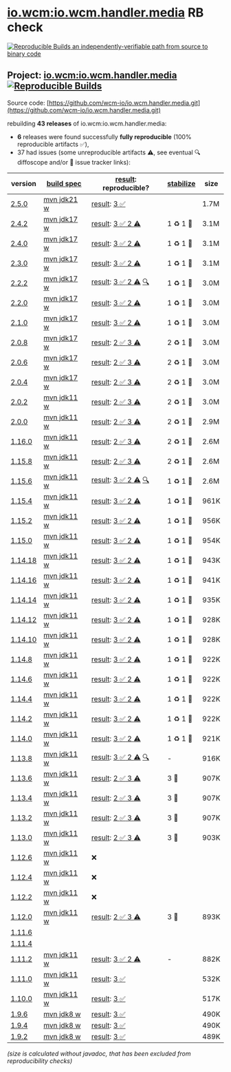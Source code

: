 [io.wcm:io.wcm.handler.media](https://central.sonatype.com/artifact/io.wcm/io.wcm.handler.media/versions) RB check
=======

[![Reproducible Builds](https://reproducible-builds.org/images/logos/rb.svg) an independently-verifiable path from source to binary code](https://reproducible-builds.org/)

## Project: [io.wcm:io.wcm.handler.media](https://central.sonatype.com/artifact/io.wcm/io.wcm.handler.media/versions) [![Reproducible Builds](https://img.shields.io/endpoint?url=https://raw.githubusercontent.com/jvm-repo-rebuild/reproducible-central/master/content/io/wcm/io.wcm.handler/media/badge.json)](https://github.com/jvm-repo-rebuild/reproducible-central/blob/master/content/io/wcm/io.wcm.handler/media/README.md)

Source code: [https://github.com/wcm-io/io.wcm.handler.media.git](https://github.com/wcm-io/io.wcm.handler.media.git)

rebuilding **43 releases** of io.wcm:io.wcm.handler.media:
- **6** releases were found successfully **fully reproducible** (100% reproducible artifacts :white_check_mark:),
- 37 had issues (some unreproducible artifacts :warning:, see eventual :mag: diffoscope and/or :memo: issue tracker links):

| version | [build spec](/BUILDSPEC.md) | [result](https://reproducible-builds.org/docs/jvm/): reproducible? | [stabilize](https://github.com/google/oss-rebuild/blob/main/cmd/stabilize/README.md) | size |
| -- | --------- | ------ | ------ | -- |
| [2.5.0](https://central.sonatype.com/artifact/io.wcm/io.wcm.handler.media/2.5.0/pom) | [mvn jdk21 w](wcm-media-2.5.0.buildspec) | [result](io.wcm.handler.media-2.5.0.buildinfo): [3 :white_check_mark: ](io.wcm.handler.media-2.5.0.buildcompare) | | 1.7M |
| [2.4.2](https://central.sonatype.com/artifact/io.wcm/io.wcm.handler.media/2.4.2/pom) | [mvn jdk17 w](wcm-media-2.4.2.buildspec) | [result](io.wcm.handler.media-2.4.2.buildinfo): [3 :white_check_mark:  2 :warning:](io.wcm.handler.media-2.4.2.buildcompare) | 1 :recycle: 1 :rotating_light: | 3.1M |
| [2.4.0](https://central.sonatype.com/artifact/io.wcm/io.wcm.handler.media/2.4.0/pom) | [mvn jdk17 w](wcm-media-2.4.0.buildspec) | [result](io.wcm.handler.media-2.4.0.buildinfo): [3 :white_check_mark:  2 :warning:](io.wcm.handler.media-2.4.0.buildcompare) | 1 :recycle: 1 :rotating_light: | 3.1M |
| [2.3.0](https://central.sonatype.com/artifact/io.wcm/io.wcm.handler.media/2.3.0/pom) | [mvn jdk17 w](wcm-media-2.3.0.buildspec) | [result](io.wcm.handler.media-2.3.0.buildinfo): [3 :white_check_mark:  2 :warning:](io.wcm.handler.media-2.3.0.buildcompare) | 1 :recycle: 1 :rotating_light: | 3.1M |
| [2.2.2](https://central.sonatype.com/artifact/io.wcm/io.wcm.handler.media/2.2.2/pom) | [mvn jdk17 w](wcm-media-2.2.2.buildspec) | [result](io.wcm.handler.media-2.2.2.buildinfo): [3 :white_check_mark:  2 :warning:](io.wcm.handler.media-2.2.2.buildcompare) [:mag:](io.wcm.handler.media-2.2.2.diffoscope) | 1 :recycle: 1 :rotating_light: | 3.0M |
| [2.2.0](https://central.sonatype.com/artifact/io.wcm/io.wcm.handler.media/2.2.0/pom) | [mvn jdk17 w](wcm-media-2.2.0.buildspec) | [result](io.wcm.handler.media-2.2.0.buildinfo): [3 :white_check_mark:  2 :warning:](io.wcm.handler.media-2.2.0.buildcompare) | 1 :recycle: 1 :rotating_light: | 3.0M |
| [2.1.0](https://central.sonatype.com/artifact/io.wcm/io.wcm.handler.media/2.1.0/pom) | [mvn jdk17 w](wcm-media-2.1.0.buildspec) | [result](io.wcm.handler.media-2.1.0.buildinfo): [3 :white_check_mark:  2 :warning:](io.wcm.handler.media-2.1.0.buildcompare) | 1 :recycle: 1 :rotating_light: | 3.0M |
| [2.0.8](https://central.sonatype.com/artifact/io.wcm/io.wcm.handler.media/2.0.8/pom) | [mvn jdk17 w](wcm-media-2.0.8.buildspec) | [result](io.wcm.handler.media-2.0.8.buildinfo): [2 :white_check_mark:  3 :warning:](io.wcm.handler.media-2.0.8.buildcompare) | 2 :recycle: 1 :rotating_light: | 3.0M |
| [2.0.6](https://central.sonatype.com/artifact/io.wcm/io.wcm.handler.media/2.0.6/pom) | [mvn jdk17 w](wcm-media-2.0.6.buildspec) | [result](io.wcm.handler.media-2.0.6.buildinfo): [2 :white_check_mark:  3 :warning:](io.wcm.handler.media-2.0.6.buildcompare) | 2 :recycle: 1 :rotating_light: | 3.0M |
| [2.0.4](https://central.sonatype.com/artifact/io.wcm/io.wcm.handler.media/2.0.4/pom) | [mvn jdk17 w](wcm-media-2.0.4.buildspec) | [result](io.wcm.handler.media-2.0.4.buildinfo): [2 :white_check_mark:  3 :warning:](io.wcm.handler.media-2.0.4.buildcompare) | 2 :recycle: 1 :rotating_light: | 3.0M |
| [2.0.2](https://central.sonatype.com/artifact/io.wcm/io.wcm.handler.media/2.0.2/pom) | [mvn jdk11 w](wcm-media-2.0.2.buildspec) | [result](io.wcm.handler.media-2.0.2.buildinfo): [2 :white_check_mark:  3 :warning:](io.wcm.handler.media-2.0.2.buildcompare) | 2 :recycle: 1 :rotating_light: | 3.0M |
| [2.0.0](https://central.sonatype.com/artifact/io.wcm/io.wcm.handler.media/2.0.0/pom) | [mvn jdk11 w](wcm-media-2.0.0.buildspec) | [result](io.wcm.handler.media-2.0.0.buildinfo): [2 :white_check_mark:  3 :warning:](io.wcm.handler.media-2.0.0.buildcompare) | 2 :recycle: 1 :rotating_light: | 2.9M |
| [1.16.0](https://central.sonatype.com/artifact/io.wcm/io.wcm.handler.media/1.16.0/pom) | [mvn jdk11 w](wcm-media-1.16.0.buildspec) | [result](io.wcm.handler.media-1.16.0.buildinfo): [2 :white_check_mark:  3 :warning:](io.wcm.handler.media-1.16.0.buildcompare) | 2 :recycle: 1 :rotating_light: | 2.6M |
| [1.15.8](https://central.sonatype.com/artifact/io.wcm/io.wcm.handler.media/1.15.8/pom) | [mvn jdk11 w](wcm-media-1.15.8.buildspec) | [result](io.wcm.handler.media-1.15.8.buildinfo): [2 :white_check_mark:  3 :warning:](io.wcm.handler.media-1.15.8.buildcompare) | 2 :recycle: 1 :rotating_light: | 2.6M |
| [1.15.6](https://central.sonatype.com/artifact/io.wcm/io.wcm.handler.media/1.15.6/pom) | [mvn jdk11 w](wcm-media-1.15.6.buildspec) | [result](io.wcm.handler.media-1.15.6.buildinfo): [3 :white_check_mark:  2 :warning:](io.wcm.handler.media-1.15.6.buildcompare) [:mag:](io.wcm.handler.media-1.15.6.diffoscope) | 1 :recycle: 1 :rotating_light: | 2.6M |
| [1.15.4](https://central.sonatype.com/artifact/io.wcm/io.wcm.handler.media/1.15.4/pom) | [mvn jdk11 w](wcm-media-1.15.4.buildspec) | [result](io.wcm.handler.media-1.15.4.buildinfo): [3 :white_check_mark:  2 :warning:](io.wcm.handler.media-1.15.4.buildcompare) | 1 :recycle: 1 :rotating_light: | 961K |
| [1.15.2](https://central.sonatype.com/artifact/io.wcm/io.wcm.handler.media/1.15.2/pom) | [mvn jdk11 w](wcm-media-1.15.2.buildspec) | [result](io.wcm.handler.media-1.15.2.buildinfo): [3 :white_check_mark:  2 :warning:](io.wcm.handler.media-1.15.2.buildcompare) | 1 :recycle: 1 :rotating_light: | 956K |
| [1.15.0](https://central.sonatype.com/artifact/io.wcm/io.wcm.handler.media/1.15.0/pom) | [mvn jdk11 w](wcm-media-1.15.0.buildspec) | [result](io.wcm.handler.media-1.15.0.buildinfo): [3 :white_check_mark:  2 :warning:](io.wcm.handler.media-1.15.0.buildcompare) | 1 :recycle: 1 :rotating_light: | 954K |
| [1.14.18](https://central.sonatype.com/artifact/io.wcm/io.wcm.handler.media/1.14.18/pom) | [mvn jdk11 w](wcm-media-1.14.18.buildspec) | [result](io.wcm.handler.media-1.14.18.buildinfo): [3 :white_check_mark:  2 :warning:](io.wcm.handler.media-1.14.18.buildcompare) | 1 :recycle: 1 :rotating_light: | 943K |
| [1.14.16](https://central.sonatype.com/artifact/io.wcm/io.wcm.handler.media/1.14.16/pom) | [mvn jdk11 w](wcm-media-1.14.16.buildspec) | [result](io.wcm.handler.media-1.14.16.buildinfo): [3 :white_check_mark:  2 :warning:](io.wcm.handler.media-1.14.16.buildcompare) | 1 :recycle: 1 :rotating_light: | 941K |
| [1.14.14](https://central.sonatype.com/artifact/io.wcm/io.wcm.handler.media/1.14.14/pom) | [mvn jdk11 w](wcm-media-1.14.14.buildspec) | [result](io.wcm.handler.media-1.14.14.buildinfo): [3 :white_check_mark:  2 :warning:](io.wcm.handler.media-1.14.14.buildcompare) | 1 :recycle: 1 :rotating_light: | 935K |
| [1.14.12](https://central.sonatype.com/artifact/io.wcm/io.wcm.handler.media/1.14.12/pom) | [mvn jdk11 w](wcm-media-1.14.12.buildspec) | [result](io.wcm.handler.media-1.14.12.buildinfo): [3 :white_check_mark:  2 :warning:](io.wcm.handler.media-1.14.12.buildcompare) | 1 :recycle: 1 :rotating_light: | 928K |
| [1.14.10](https://central.sonatype.com/artifact/io.wcm/io.wcm.handler.media/1.14.10/pom) | [mvn jdk11 w](wcm-media-1.14.10.buildspec) | [result](io.wcm.handler.media-1.14.10.buildinfo): [3 :white_check_mark:  2 :warning:](io.wcm.handler.media-1.14.10.buildcompare) | 1 :recycle: 1 :rotating_light: | 928K |
| [1.14.8](https://central.sonatype.com/artifact/io.wcm/io.wcm.handler.media/1.14.8/pom) | [mvn jdk11 w](wcm-media-1.14.8.buildspec) | [result](io.wcm.handler.media-1.14.8.buildinfo): [3 :white_check_mark:  2 :warning:](io.wcm.handler.media-1.14.8.buildcompare) | 1 :recycle: 1 :rotating_light: | 922K |
| [1.14.6](https://central.sonatype.com/artifact/io.wcm/io.wcm.handler.media/1.14.6/pom) | [mvn jdk11 w](wcm-media-1.14.6.buildspec) | [result](io.wcm.handler.media-1.14.6.buildinfo): [3 :white_check_mark:  2 :warning:](io.wcm.handler.media-1.14.6.buildcompare) | 1 :recycle: 1 :rotating_light: | 922K |
| [1.14.4](https://central.sonatype.com/artifact/io.wcm/io.wcm.handler.media/1.14.4/pom) | [mvn jdk11 w](wcm-media-1.14.4.buildspec) | [result](io.wcm.handler.media-1.14.4.buildinfo): [3 :white_check_mark:  2 :warning:](io.wcm.handler.media-1.14.4.buildcompare) | 1 :recycle: 1 :rotating_light: | 922K |
| [1.14.2](https://central.sonatype.com/artifact/io.wcm/io.wcm.handler.media/1.14.2/pom) | [mvn jdk11 w](wcm-media-1.14.2.buildspec) | [result](io.wcm.handler.media-1.14.2.buildinfo): [3 :white_check_mark:  2 :warning:](io.wcm.handler.media-1.14.2.buildcompare) | 1 :recycle: 1 :rotating_light: | 922K |
| [1.14.0](https://central.sonatype.com/artifact/io.wcm/io.wcm.handler.media/1.14.0/pom) | [mvn jdk11 w](wcm-media-1.14.0.buildspec) | [result](io.wcm.handler.media-1.14.0.buildinfo): [3 :white_check_mark:  2 :warning:](io.wcm.handler.media-1.14.0.buildcompare) | 1 :recycle: 1 :rotating_light: | 921K |
| [1.13.8](https://central.sonatype.com/artifact/io.wcm/io.wcm.handler.media/1.13.8/pom) | [mvn jdk11 w](wcm-media-1.13.8.buildspec) | [result](io.wcm.handler.media-1.13.8.buildinfo): [3 :white_check_mark:  2 :warning:](io.wcm.handler.media-1.13.8.buildcompare) [:mag:](io.wcm.handler.media-1.13.8.diffoscope) | - | 916K |
| [1.13.6](https://central.sonatype.com/artifact/io.wcm/io.wcm.handler.media/1.13.6/pom) | [mvn jdk11 w](wcm-media-1.13.6.buildspec) | [result](io.wcm.handler.media-1.13.6.buildinfo): [2 :white_check_mark:  3 :warning:](io.wcm.handler.media-1.13.6.buildcompare) | 3 :rotating_light: | 907K |
| [1.13.4](https://central.sonatype.com/artifact/io.wcm/io.wcm.handler.media/1.13.4/pom) | [mvn jdk11 w](wcm-media-1.13.4.buildspec) | [result](io.wcm.handler.media-1.13.4.buildinfo): [2 :white_check_mark:  3 :warning:](io.wcm.handler.media-1.13.4.buildcompare) | 3 :rotating_light: | 907K |
| [1.13.2](https://central.sonatype.com/artifact/io.wcm/io.wcm.handler.media/1.13.2/pom) | [mvn jdk11 w](wcm-media-1.13.2.buildspec) | [result](io.wcm.handler.media-1.13.2.buildinfo): [2 :white_check_mark:  3 :warning:](io.wcm.handler.media-1.13.2.buildcompare) | 3 :rotating_light: | 907K |
| [1.13.0](https://central.sonatype.com/artifact/io.wcm/io.wcm.handler.media/1.13.0/pom) | [mvn jdk11 w](wcm-media-1.13.0.buildspec) | [result](io.wcm.handler.media-1.13.0.buildinfo): [2 :white_check_mark:  3 :warning:](io.wcm.handler.media-1.13.0.buildcompare) | 3 :rotating_light: | 903K |
| [1.12.6](https://central.sonatype.com/artifact/io.wcm/io.wcm.handler.media/1.12.6/pom) | [mvn jdk11 w](wcm-media-1.12.6.buildspec) | :x: | |
| [1.12.4](https://central.sonatype.com/artifact/io.wcm/io.wcm.handler.media/1.12.4/pom) | [mvn jdk11 w](wcm-media-1.12.4.buildspec) | :x: | |
| [1.12.2](https://central.sonatype.com/artifact/io.wcm/io.wcm.handler.media/1.12.2/pom) | [mvn jdk11 w](wcm-media-1.12.2.buildspec) | :x: | |
| [1.12.0](https://central.sonatype.com/artifact/io.wcm/io.wcm.handler.media/1.12.0/pom) | [mvn jdk11 w](wcm-media-1.12.0.buildspec) | [result](io.wcm.handler.media-1.12.0.buildinfo): [2 :white_check_mark:  3 :warning:](io.wcm.handler.media-1.12.0.buildcompare) | 3 :rotating_light: | 893K |
| [1.11.6](https://central.sonatype.com/artifact/io.wcm/io.wcm.handler.media/1.11.6/pom) | | | |
| [1.11.4](https://central.sonatype.com/artifact/io.wcm/io.wcm.handler.media/1.11.4/pom) | | | |
| [1.11.2](https://central.sonatype.com/artifact/io.wcm/io.wcm.handler.media/1.11.2/pom) | [mvn jdk11 w](wcm-media-1.11.2.buildspec) | [result](io.wcm.handler.media-1.11.2.buildinfo): [3 :white_check_mark:  2 :warning:](io.wcm.handler.media-1.11.2.buildcompare) | - | 882K |
| [1.11.0](https://central.sonatype.com/artifact/io.wcm/io.wcm.handler.media/1.11.0/pom) | [mvn jdk11 w](wcm-media-1.11.0.buildspec) | [result](io.wcm.handler.media-1.11.0.buildinfo): [3 :white_check_mark: ](io.wcm.handler.media-1.11.0.buildcompare) | | 532K |
| [1.10.0](https://central.sonatype.com/artifact/io.wcm/io.wcm.handler.media/1.10.0/pom) | [mvn jdk11 w](wcm-media-1.10.0.buildspec) | [result](io.wcm.handler.media-1.10.0.buildinfo): [3 :white_check_mark: ](io.wcm.handler.media-1.10.0.buildcompare) | | 517K |
| [1.9.6](https://central.sonatype.com/artifact/io.wcm/io.wcm.handler.media/1.9.6/pom) | [mvn jdk8 w](wcm-media-1.9.6.buildspec) | [result](io.wcm.handler.media-1.9.6.buildinfo): [3 :white_check_mark: ](io.wcm.handler.media-1.9.6.buildcompare) | | 490K |
| [1.9.4](https://central.sonatype.com/artifact/io.wcm/io.wcm.handler.media/1.9.4/pom) | [mvn jdk8 w](wcm-media-1.9.4.buildspec) | [result](io.wcm.handler.media-1.9.4.buildinfo): [3 :white_check_mark: ](io.wcm.handler.media-1.9.4.buildcompare) | | 490K |
| [1.9.2](https://central.sonatype.com/artifact/io.wcm/io.wcm.handler.media/1.9.2/pom) | [mvn jdk8 w](wcm-media-1.9.2.buildspec) | [result](io.wcm.handler.media-1.9.2.buildinfo): [3 :white_check_mark: ](io.wcm.handler.media-1.9.2.buildcompare) | | 489K |

<i>(size is calculated without javadoc, that has been excluded from reproducibility checks)</i>
